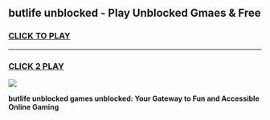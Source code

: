 
## butlife unblocked - Play Unblocked Gmaes & Free
<h3>
<a href="https://news.freeplayer.one?title=butlife_unblocked&ref=23F">CLICK TO PLAY</a></h3>
<hr>

<h3>
<a href="https://news.freeplayer.one?title=butlife_unblocked&ref=23F">CLICK 2 PLAY</a>
  
</h3>

<a href="https://news.freeplayer.one?title=butlife_unblocked&ref=23F/"><img src="https://clearcache.store/games.png"></a>


**butlife unblocked games unblocked: Your Gateway to Fun and Accessible Online Gaming**
